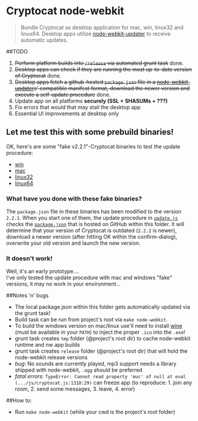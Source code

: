 # Cryptocat node-webkit
> Bundle Cryptocat as desktop application for mac, win, linux32 and linux64.
> Desktop apps utilize [node-webkit-updater](https://github.com/edjafarov/node-webkit-updater) to receive automatic updates.

##TODO
1. ~~Perform platform builds into `/release` via automated grunt task~~ done.
2. ~~Desktop apps can check if they are running the most up-to-date version of Cryptocat~~ done.
3. ~~Desktop apps fetch a github-hosted `package.json` file in a [node-webkit-updater](https://github.com/edjafarov/node-webkit-updater)s' compatible manifest format, download the newer version and execute a self-update procedure~~ done.
4. Update app on all platforms **securely (SSL + SHASUMs + ???)**
5. Fix errors that would that may stall the desktop app
6. Essential UI improvements at desktop only

## Let me **test** this with some prebuild binaries!
OK, here's are some "fake v2.2.1"-Cryptocat binaries to test the update procedure:
- [win](https://dl.dropboxusercontent.com/u/2624630/cryptocat_nw_update_test/Cryptocat_win_FAKE_v2.2.1.zip)
- [mac](https://dl.dropboxusercontent.com/u/2624630/cryptocat_nw_update_test/Cryptocat_mac_FAKE_v2.2.1.zip)
- [linux32](https://dl.dropboxusercontent.com/u/2624630/cryptocat_nw_update_test/Cryptocat_linux32_FAKE_v2.2.1.tar.gz)
- [linux64](https://dl.dropboxusercontent.com/u/2624630/cryptocat_nw_update_test/Cryptocat_linux64_FAKE_v2.2.1.tar.gz)

### What have you done with these fake binaries?
The `package.json` file in these binaries has been modified to the version `2.2.1`. When you start one of them, the update procedure in [`update.js`](update.js) checks the [`package.json`](package.json) that is hosted on GitHub within this folder. It will determine that your version of Cryptocat is outdated (`2.2.2` is newer), download a newer version (after hitting OK within the confirm-dialog), overwrite your old version and launch the new version.

### It doesn't work!
Well, it's an early prototype....  
I've only tested the update procedure with mac and windows "fake" versions, it may no work in your environment...

##Notes 'n' bugs
- The local package.json within this folder gets automatically updated via the grunt task!
- Build task can be run from project's root via `make node-webkit`.
- To build the windows version on mac/linux use'll need to install [wine](https://www.winehq.org/) (must be available in your `PATH`) to inject the proper `.ico` into the `.exe`!
- grunt task creates `tmp` folder (@project's root dir) to cache node-webkit runtime and nw app builds
- grunt task creates `release` folder (@project's root dir) that will hold the node-webkit release versions
- *bug*: No sounds are currently played, mp3 support needs a library shipped with node-webkit, `.ogg` should be preferred
- *fatal errors*: `TypeError: Cannot read property 'muc' of null at eval (.../js/cryptocat.js:1310:29)` can freeze app (to reproduce: 1. join any room, 2. send some messages, 3. leave, 4. error)

##How to:
- Run `make node-webkit` (while your cwd is the project's root folder)
